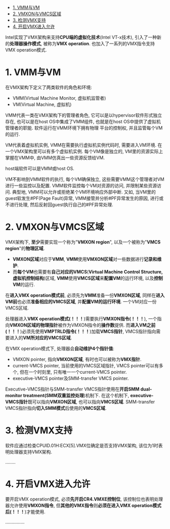 
<!-- @import "[TOC]" {cmd="toc" depthFrom=1 depthTo=6 orderedList=false} -->

<!-- code_chunk_output -->

- [1. VMM与VM](#1-vmm与vm)
- [2. VMXON与VMCS区域](#2-vmxon与vmcs区域)
- [3. 检测VMX支持](#3-检测vmx支持)
- [4. 开启VMX进入允许](#4-开启vmx进入允许)

<!-- /code_chunk_output -->

Intel实现了VMX架构来支持**CPU端的虚拟化技术**(Intel VT\-x技术), 引入了一种新的**处理器操作模式**, 被称为**VMX operation**. 也加入了一系列的VMX指令支持VMX operation模式.

# 1. VMM与VM

在VMX架构下定义了两类软件的角色和环境:

- VMM(Virtual Machine Monitor, 虚拟机监管者)
- VM(Virtual Machine, 虚拟机)

VMM代表一类在VMX架构下的管理者角色, 它可以是以hypervisor软件形式独立存在, 也可以是在host OS中集成了VMM组件, 也就是在host OS中提供了虚拟机管理者的职能. 软件运行在VMM环境下拥有物理 平台的控制权, 并且监管每个VM的运行.

VM代表着虚拟机实例, VMM在需要执行虚拟机实例代码时, 需要进入VM环境. 在一个VMX架构里可以有多个虚拟机实例. 每个VM像是独立的, VM里的资源实际上掌握在VMM中, 由VMM仿真出一些资源反馈给VM.

host端软件可以是VMM或host OS.

VM不影响到VMM软件的执行, 每个VM确保独立, 这些需要VMM这个管理者对VM进行一些监控以及配置. VMM软件监控每个VM对资源的访问, 并限制某些资源访问. 典型地, VMM可以允许或拒绝某个VM环境响应外部中断. 又如, 当VM里的guest软发生\#PF(Page Fault)异常, VMM接管并分析\#PF异常发生的原因, 进行或不进行处理, 然后反射回guest执行自己的\#PF异常处理.

# 2. VMXON与VMCS区域

VMX架构下, **至少**需要实现一个称为"**VMXON region**", 以及一个被称为"**VMCS region**"的**物理区域**. 

- **VMXON区域**对应于**VMM**, **VMM**使用**VMXON区域**对一些数据进行**记录和维护**. 
- 而**每个VM**也需要有**自己对应的VMCS**(**Virtual Machine Control Structure, 虚拟机控制结构**)区域, **VMM**使用**VMCS区域**来**配置VM**的运行环境, 以及**控制VM**的运行.

在**进入VMX operation模式前**, 必须先为**VMM**准备一份**VMXON区域**, 同样在**进入VM前**也必须**准备相应的VMCS区域**, 并**配置VM的运行环境**. 一个VM对应一份VMCS区域.

处理器进入**VMX operation模式(！！！**)需要执行**VMXON指令(！！！**), 一个指向**VMXON区域的物理指针**被作为VMXON指令的**操作数**提供. 而**进入VM之前(！！！**)必须先使用**VMPTRLD指令(！！！**)加载**VMCS指针**, VMCS指针指向需要进入的**VM所对应的VMCS区域**.

在VMX operation模式下, 处理器会**自动维护4个指针值**:

- VMXON pointer, 指向**VMXON区域**, 有时也可以被称为**VMX指针**.
- current\-VMCS pointer, 当前使用的VMCS区域指针, VMCS pointer可以有多个, 但在一个时刻里, 只有唯一一个current\-VMCS pointer.
- executive\-VMCS pointer及SMM\-transfer VMCS pointer.

Executive\-VMCS指针与SMM\-transfer VMCS指针使用在**开启SMM dual\-monitor treatment(SMM双重监控处理**)机制下. 在这个机制下, **executive\-VMCS指针**既可以指向**VMXON区域**, 也可以指向**VMCS区域**. SMM\-transfer VMCS指针指向**切入SMM模式**后使用的**VMCS区域**.

# 3. 检测VMX支持

软件应通过检查CPUID.01H:ECX[5].VMX位确定是否支持VMX架构, 该位为1时表明处理器支持VMX架构.

........

# 4. 开启VMX进入允许

要开启VMX operation模式, 必须**先开启CR4.VMXE控制位**, 该控制位也表明处理器允许使用**VMXON指令**, 但**其他的VMX指令**则**必须在进入VMX operation模式后(！！！**)才能使用.

...............